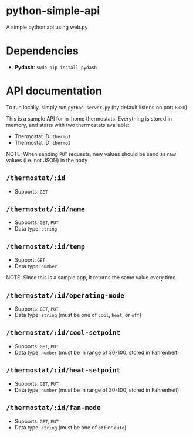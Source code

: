 # python-simple-api
A simple python api using web.py

# Dependencies

- **Pydash**: `sudo pip install pydash`

# API documentation

To run locally, simply run `python server.py` (by default listens on port `8080`)

This is a sample API for in-home thermostats. Everything is stored in memory, and starts with two thermostats available:

- Thermostat ID: `thermo1`
- Thermostat ID: `thermo2`

NOTE: When sending `PUT` requests, new values should be send as raw values (i.e. not JSON) in the body

## `/thermostat/:id`

- Supports: `GET`

## `/thermostat/:id/name`

- Supports: `GET`, `PUT`
- Data type: `string`

## `/thermostat/:id/temp`

- Support: `GET`
- Data type: `number`

NOTE: Since this is a sample app, it returns the same value every time.

## `/thermostat/:id/operating-mode`

- Supports: `GET`, `PUT`
- Data type: `string` (must be one of `cool`, `heat`, or `off`)

## `/thermostat/:id/cool-setpoint`

- Supports: `GET`, `PUT`
- Data type: `number` (must be in range of 30-100, stored in Fahrenheit)

## `/thermostat/:id/heat-setpoint`

- Supports: `GET`, `PUT`
- Data type: `number` (must be in range of 30-100, stored in Fahrenheit)

## `/thermostat/:id/fan-mode`

- Supports: `GET`, `PUT`
- Data type: `string` (must be one of `off` or `auto`)
